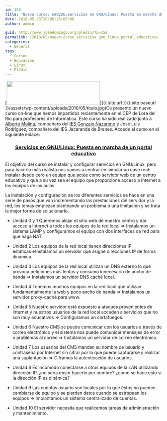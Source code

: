```yaml
---
id: 150
title: 'Nuevo curso: &#8220;Servicios en GNU/Linux: Puesta en marcha de un portal educativo&#8221;'
date: 2010-05-26T20:05:25+00:00
author: admin

guid: http://www.josedomingo.org/pledin/?p=150
permalink: /2010/05/nuevo-curso_servicios_gnu_linux_portal_educativo/
categories:
  - General
tags:
  - Cursos
  - Educación
  - Linux
  - Pledin
---
```

[<img class="aligncenter size-medium wp-image-151" title="titulo" src="{{ site.url }}{{ site.baseurl }}/assets/wp-content/uploads/2010/05/titulo-300x75.jpg" alt="" width="300" height="75" srcset="https://www.josedomingo.org/pledin/wp-content/uploads/2010/05/titulo-300x75.jpg 300w, https://www.josedomingo.org/pledin/wp-content/uploads/2010/05/titulo.jpg 400w" sizes="(max-width: 300px) 100vw, 300px" />]({{ site.url }}{{ site.baseurl }}/assets/wp-content/uploads/2010/05/titulo.jpg)Os presento un nuevo curso on-line que hemos impartidos recientemente en el CEP de Lora del Río para profesores de Informática. Este curso ha sido realizado junto a [Alberto Molina](http://albertomolina.wordpress.com/), compañero del [IES Gonzalo Nazareno](http://informatica.gonzalonazareno.org) y José Luis Rodríguez, compañero del IES Jacaranda de Brenes. Accede al curso en el siguiente enlace:

<h3 style="text-align: center;">
  <a href="http://www.josedomingo.org/web/course/view.php?id=65">Servicios en GNU/Linux: Puesta en marcha de un portal educativo</a>
</h3>

El objetivo del curso se instalar y configurar servicios en GNU/Linux, pero para hacerlo más realista nos vamos a centrar en simular un caso real: Instalar desde cero un equipo que actúe como servidor web de un centro educativo y que a su vez sea el equipo que proporcione acceso a Internet a los equipos de las aulas.

La instalación y configuración de los diferentes servicios se hace en una serie de pasos que van incrementando las prestaciones del servidor y la red, los temas empiezan planteando un problema o una limitación y se trata la mejor forma de solucionarlo.

  * Unidad 0 y 1 Queremos alojar el sitio web de nuestro centro y dar acceso a Internet a todos los equipos de la red local ⇒ Instalamos un sistema LAMP y configuramos el equipo con dos interfaces de red para que haga NAT.

  * Unidad 2 Los equipos de la red local tienen direcciones IP estáticas⇒Instalamos un servidor que asigne direcciones IP de forma dinámica.

  * Unidad 3 Los equipos de la red local utilizan un DNS externo lo que provoca peticiones más lentas y consumo innecesario de ancho de banda ⇒ Instalamos un servidor DNS caché local.

  * Unidad 4 Tenemos muchos equipos en la red local que utilizan fundamentalmente la web y poco ancho de banda ⇒ Instalamos un servidor proxy-caché para www.

  * Unidad 5 Nuestro servidor está expuesto a ataques provenientes de Internet y nuestros usuarios de la red local acceden a servicios que no son muy educativos ⇒ Configuramos un cortafuegos.

  * Unidad 6 Nuestro CMS se puede comunicar con los usuarios a través de correo electrónico y el sistema nos puede comunicar mensajes de error o problemas al correo ⇒ Instalamos un servidor de correo electrónico.

  * Unidad 7 Los usuarios del CMS mandan su nombre de usuario y contraseña por Internet sin cifrar por lo que puede capturarse y realizar una suplantación ⇒ Ciframos la autenticación de usuarios.

  * Unidad 8 Es incómodo conectarse a otros equipos de la LAN utilizando dirección IP, ¿no sería mejor hacerlo por nombre? ¿cómo se hace esto si la dirección IP es dinámica?

  * Unidad 9 Las cuentas usuario son locales por lo que éstos no pueden cambiarse de equipo y se pierden datos cuando se estropean los equipos ⇒ Implantamos un sistema centralizado de cuentas.

  * Unidad 10 El servidor necesita que realicemos tareas de administración y mantenimiento.

<!-- AddThis Advanced Settings generic via filter on the_content -->

<!-- AddThis Share Buttons generic via filter on the_content -->